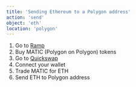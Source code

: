 ```yaml
---
title: 'Sending Ethereum to a Polygon address'
action: 'send'
object: 'eth'
location: 'polygon'
---
```


1. Go to [Ramp](https://ramp.network/buy/)
2. Buy MATIC (Polygon on Polygon) tokens
3. Go to [Quickswap](https://quickswap.exchange/#/swap)
4. Connect your wallet
5. Trade MATIC for ETH
6. Send ETH to Polygon address